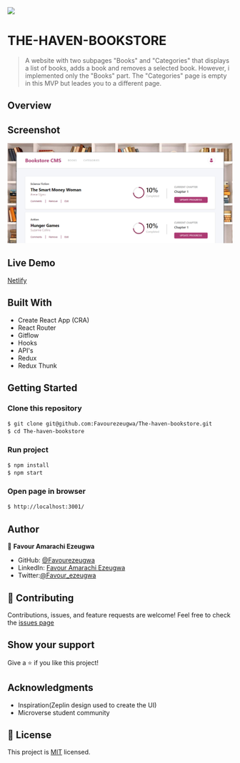 ![](https://img.shields.io/badge/Microverse-blueviolet)

# THE-HAVEN-BOOKSTORE

> A website with two subpages "Books" and "Categories" that displays a list of books, adds a book and removes a selected book. However, i implemented only the "Books" part. The "Categories" page is empty in this MVP but leades you to a different page.

## Overview

## Screenshot

![](./src/images/haven.desktop.snip.PNG)

## Live Demo

[Netlify](https://the-haven-bookstore.netlify.app/)

## Built With

- Create React App (CRA)
- React Router
- Gitflow
- Hooks
- API's
- Redux
- Redux Thunk

## Getting Started

### Clone this repository

```bash
$ git clone git@github.com:Favourezeugwa/The-haven-bookstore.git
$ cd The-haven-bookstore
```

### Run project

```bash
$ npm install
$ npm start
```

### Open page in browser

```bash
$ http://localhost:3001/
```

## Author

👤 **Favour Amarachi Ezeugwa**

- GitHub: [@Favourezeugwa](https://github.com/Favourezeugwa)
- LinkedIn: [Favour Amarachi Ezeugwa](https://www.linkedin.com/in/favour-amarachi-ezeugwa-a5bb31149/)
- Twitter:[@Favour_ezeugwa](https://twitter.com/Favour_ezeugwa)

## 🤝 Contributing

Contributions, issues, and feature requests are welcome!
Feel free to check the [issues page](https://github.com/Favourezeugwa/The-haven-bookstore/issues)

## Show your support

Give a ⭐️ if you like this project!

## Acknowledgments

- Inspiration(Zeplin design used to create the UI)
- Microverse student community

## 📝 License

This project is [MIT](./MIT.md) licensed.
